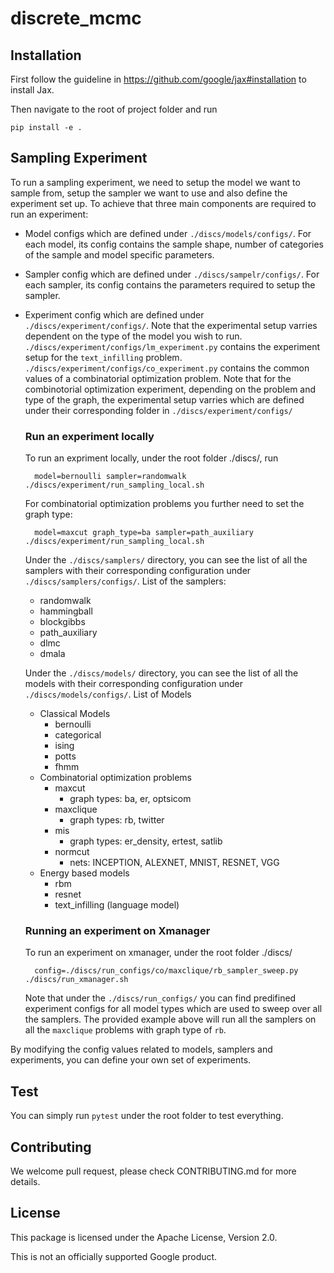 # discrete_mcmc

## Installation

First follow the guideline in https://github.com/google/jax#installation to
install Jax.

Then navigate to the root of project folder and run

    pip install -e .

## Sampling Experiment
To run a sampling experiment, we need to setup the model we want to sample from, setup the sampler we want to use and also define the experiment set up. To achieve that three main components are required to run an experiment:
* Model configs which are defined under `./discs/models/configs/`. For each model, its config contains the sample shape, number of categories of the sample and model specific parameters.
* Sampler config which are defined under `./discs/sampelr/configs/`. For each sampler, its config contains the parameters required to setup the sampler.
* Experiment config which are defined under `./discs/experiment/configs/`. Note that the experimental setup varries dependent on the type of the model you wish to run. `./discs/experiment/configs/lm_experiment.py` contains the experiment setup for the `text_infilling` problem. `./discs/experiment/configs/co_experiment.py` contains the common values of a combinatorial optimization problem. Note that for the combinotorial optimization experiment, depending on the problem and type of the graph, the experimental setup varries which are defined under their corresponding folder in `./discs/experiment/configs/`
  
    ### Run an experiment locally 

    To run an expriment locally, under the root folder ./discs/, run 

        model=bernoulli sampler=randomwalk ./discs/experiment/run_sampling_local.sh

    For combinatorial optimization problems you further need to set the graph type:

        model=maxcut graph_type=ba sampler=path_auxiliary ./discs/experiment/run_sampling_local.sh

    Under the `./discs/samplers/` directory, you can see the list of all the samplers with their corresponding configuration under `./discs/samplers/configs/`.
    List of the samplers:
    * randomwalk
    * hammingball
    * blockgibbs
    * path_auxiliary
    * dlmc
    * dmala

    Under the `./discs/models/` directory, you can see the list of all the models with their corresponding configuration under `./discs/models/configs/`.
    List of Models
    * Classical Models
        * bernoulli
        * categorical
        * ising
        * potts
        * fhmm
    * Combinatorial optimization problems
        * maxcut
            * graph types: ba, er, optsicom
        * maxclique
            * graph types: rb, twitter
        * mis
            * graph types: er_density, ertest, satlib
        * normcut
            * nets: INCEPTION, ALEXNET, MNIST, RESNET, VGG
    * Energy based models
        * rbm
        * resnet
        * text_infilling (language model)

    ### Running an experiment on Xmanager
    To run an experiment on xmanager, under the root folder ./discs/

        config=./discs/run_configs/co/maxclique/rb_sampler_sweep.py ./discs/run_xmanager.sh

    Note that under the `./discs/run_configs/` you can find predifined experiment configs for all model types which are used to sweep over all the samplers. The provided example above will run all the samplers on all the `maxclique` problems with graph type of `rb`. 

By modifying the config values related to models, samplers and experiments, you can define your own set of experiments. 

## Test

You can simply run `pytest` under the root folder to test everything.

## Contributing

We welcome pull request, please check CONTRIBUTING.md for more details.


## License
This package is licensed under the Apache License, Version 2.0.

This is not an officially supported Google product.
